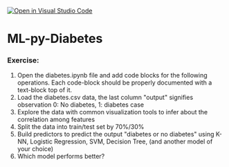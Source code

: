 [![Open in Visual Studio Code](https://classroom.github.com/assets/open-in-vscode-f059dc9a6f8d3a56e377f745f24479a46679e63a5d9fe6f495e02850cd0d8118.svg)](https://classroom.github.com/online_ide?assignment_repo_id=6550825&assignment_repo_type=AssignmentRepo)
# ML-py-Diabetes

### Exercise:

1. Open the diabetes.ipynb file and add code blocks for the following operations. Each code-block should be properly documented with a text-block top of it.
2. Load the diabetes.csv data, the last column "output" signifies observation 0: No diabetes, 1: diabetes case
3. Explore the data with common visualization tools to infer about the correlation among features
4. Split the data into train/test set by 70%/30%
5. Build predictors to predict the output "diabetes or no diabetes" using K-NN, Logistic Regression, SVM, Decision Tree, (and another model of your choice)
7. Which model performs better?
